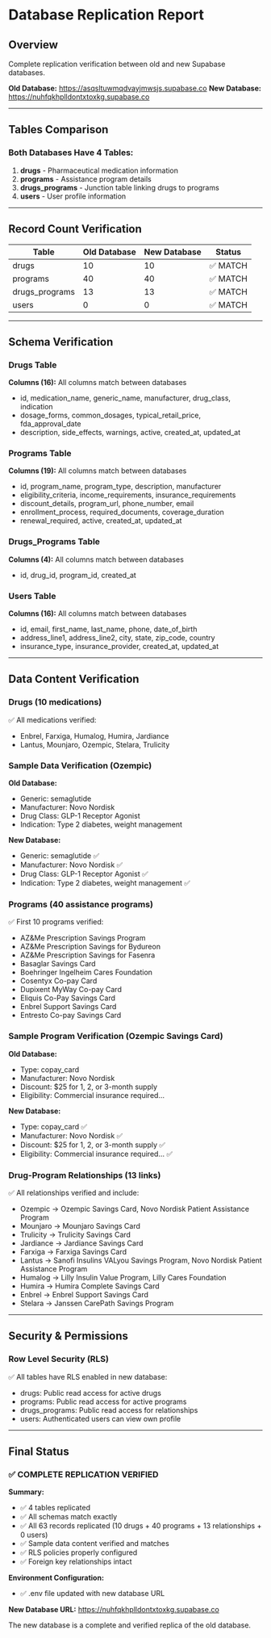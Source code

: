 # Database Replication Report

## Overview
Complete replication verification between old and new Supabase databases.

**Old Database:** https://asqsltuwmqdvayjmwsjs.supabase.co
**New Database:** https://nuhfqkhplldontxtoxkg.supabase.co

---

## Tables Comparison

### Both Databases Have 4 Tables:
1. **drugs** - Pharmaceutical medication information
2. **programs** - Assistance program details
3. **drugs_programs** - Junction table linking drugs to programs
4. **users** - User profile information

---

## Record Count Verification

| Table | Old Database | New Database | Status |
|-------|--------------|--------------|---------|
| drugs | 10 | 10 | ✅ MATCH |
| programs | 40 | 40 | ✅ MATCH |
| drugs_programs | 13 | 13 | ✅ MATCH |
| users | 0 | 0 | ✅ MATCH |

---

## Schema Verification

### Drugs Table
**Columns (16):** All columns match between databases
- id, medication_name, generic_name, manufacturer, drug_class, indication
- dosage_forms, common_dosages, typical_retail_price, fda_approval_date
- description, side_effects, warnings, active, created_at, updated_at

### Programs Table
**Columns (19):** All columns match between databases
- id, program_name, program_type, description, manufacturer
- eligibility_criteria, income_requirements, insurance_requirements
- discount_details, program_url, phone_number, email
- enrollment_process, required_documents, coverage_duration
- renewal_required, active, created_at, updated_at

### Drugs_Programs Table
**Columns (4):** All columns match between databases
- id, drug_id, program_id, created_at

### Users Table
**Columns (16):** All columns match between databases
- id, email, first_name, last_name, phone, date_of_birth
- address_line1, address_line2, city, state, zip_code, country
- insurance_type, insurance_provider, created_at, updated_at

---

## Data Content Verification

### Drugs (10 medications)
✅ All medications verified:
- Enbrel, Farxiga, Humalog, Humira, Jardiance
- Lantus, Mounjaro, Ozempic, Stelara, Trulicity

### Sample Data Verification (Ozempic)
**Old Database:**
- Generic: semaglutide
- Manufacturer: Novo Nordisk
- Drug Class: GLP-1 Receptor Agonist
- Indication: Type 2 diabetes, weight management

**New Database:**
- Generic: semaglutide ✅
- Manufacturer: Novo Nordisk ✅
- Drug Class: GLP-1 Receptor Agonist ✅
- Indication: Type 2 diabetes, weight management ✅

### Programs (40 assistance programs)
✅ First 10 programs verified:
- AZ&Me Prescription Savings Program
- AZ&Me Prescription Savings for Bydureon
- AZ&Me Prescription Savings for Fasenra
- Basaglar Savings Card
- Boehringer Ingelheim Cares Foundation
- Cosentyx Co-pay Card
- Dupixent MyWay Co-pay Card
- Eliquis Co-Pay Savings Card
- Enbrel Support Savings Card
- Entresto Co-pay Savings Card

### Sample Program Verification (Ozempic Savings Card)
**Old Database:**
- Type: copay_card
- Manufacturer: Novo Nordisk
- Discount: $25 for 1, 2, or 3-month supply
- Eligibility: Commercial insurance required...

**New Database:**
- Type: copay_card ✅
- Manufacturer: Novo Nordisk ✅
- Discount: $25 for 1, 2, or 3-month supply ✅
- Eligibility: Commercial insurance required... ✅

### Drug-Program Relationships (13 links)
✅ All relationships verified and include:
- Ozempic → Ozempic Savings Card, Novo Nordisk Patient Assistance Program
- Mounjaro → Mounjaro Savings Card
- Trulicity → Trulicity Savings Card
- Jardiance → Jardiance Savings Card
- Farxiga → Farxiga Savings Card
- Lantus → Sanofi Insulins VALyou Savings Program, Novo Nordisk Patient Assistance Program
- Humalog → Lilly Insulin Value Program, Lilly Cares Foundation
- Humira → Humira Complete Savings Card
- Enbrel → Enbrel Support Savings Card
- Stelara → Janssen CarePath Savings Program

---

## Security & Permissions

### Row Level Security (RLS)
✅ All tables have RLS enabled in new database:
- drugs: Public read access for active drugs
- programs: Public read access for active programs
- drugs_programs: Public read access for relationships
- users: Authenticated users can view own profile

---

## Final Status

### ✅ COMPLETE REPLICATION VERIFIED

**Summary:**
- ✅ 4 tables replicated
- ✅ All schemas match exactly
- ✅ All 63 records replicated (10 drugs + 40 programs + 13 relationships + 0 users)
- ✅ Sample data content verified and matches
- ✅ RLS policies properly configured
- ✅ Foreign key relationships intact

**Environment Configuration:**
- ✅ .env file updated with new database URL

**New Database URL:** https://nuhfqkhplldontxtoxkg.supabase.co

The new database is a complete and verified replica of the old database.
